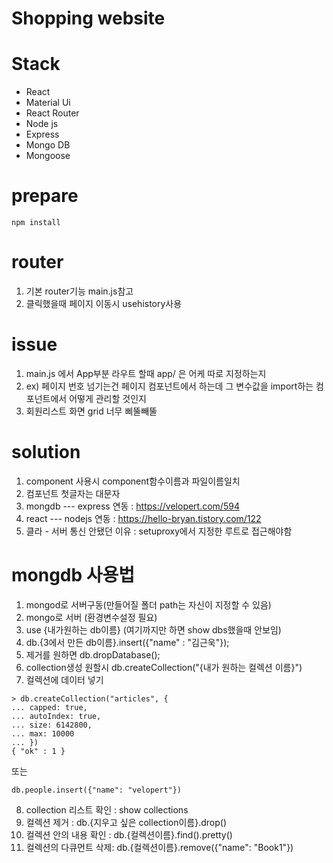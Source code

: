 # Shopping website
# Stack
- React
- Material Ui
- React Router
- Node js
- Express
- Mongo DB
- Mongoose
# prepare
```
npm install 
```

# router
1. 기본 router기능 main.js참고
2. 클릭했을때 페이지 이동시 usehistory사용 


# issue
1. main.js 에서 App부분 라우트 할때 app/ 은 어케 따로 지정하는지
2. ex) 페이지 번호 넘기는건 페이지 컴포넌트에서 하는데 그 변수값을 import하는 컴포넌트에서 어떻게 관리할 것인지  
3. 회원리스트 화면 grid 너무 삐뚤빼뚤

# solution
1. component 사용시 component함수이름과 파일이름일치
2. 컴포넌트 첫글자는 대문자
3. mongdb --- express 연동 : https://velopert.com/594
4. react --- nodejs 연동 : https://hello-bryan.tistory.com/122
5. 클라 - 서버 통신 안됐던 이유 : setuproxy에서 지정한 루트로 접근해야함

# mongdb  사용법
1. mongod로 서버구동(만들어질 폴더 path는 자신이 지정할 수 있음)
2. mongo로 서버 (환경변수설정 필요)
3. use {내가원하는 db이름}   (여기까지만 하면 show dbs했을때 안보임)
4. db.{3에서 만든 db이름}.insert({"name" : "김근욱"});
5. 제거를 원하면 db.dropDatabase();
6. collection생성 원할시 db.createCollection("{내가 원하는 컬렉션 이름}")
7. 컬렉션에 데이터 넣기
```
> db.createCollection("articles", {
... capped: true,
... autoIndex: true,
... size: 6142800,
... max: 10000
... })
{ "ok" : 1 }
```
또는
```
db.people.insert({"name": "velopert"})
```
8. collection 리스트 확인 : show collections
9. 컬렉션 제거 : db.{지우고 싶은 collection이름}.drop()
10. 컬렉션 안의 내용 확인 : db.{컬렉션이름}.find().pretty()
11. 컬렉션의 다큐먼트 삭제: db.{컬렉션이름}.remove({"name": "Book1"})
